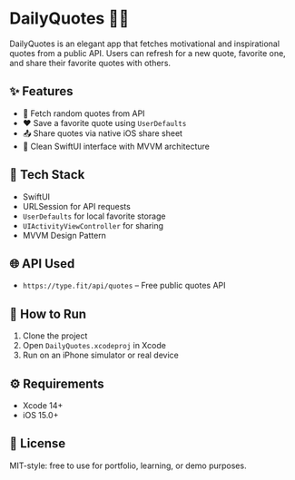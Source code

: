 # DailyQuotes 🌅📖

DailyQuotes is an elegant app that fetches motivational and inspirational quotes from a public API. Users can refresh for a new quote, favorite one, and share their favorite quotes with others.

## ✨ Features

- 🔄 Fetch random quotes from API
- ❤️ Save a favorite quote using `UserDefaults`
- 📤 Share quotes via native iOS share sheet
- 📱 Clean SwiftUI interface with MVVM architecture

## 🔧 Tech Stack

- SwiftUI
- URLSession for API requests
- `UserDefaults` for local favorite storage
- `UIActivityViewController` for sharing
- MVVM Design Pattern

## 🌐 API Used

- `https://type.fit/api/quotes` – Free public quotes API


## 🧪 How to Run

1. Clone the project
2. Open `DailyQuotes.xcodeproj` in Xcode
3. Run on an iPhone simulator or real device

## ⚙️ Requirements

- Xcode 14+
- iOS 15.0+

## 📄 License

MIT-style: free to use for portfolio, learning, or demo purposes.
